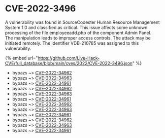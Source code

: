 # CVE-2022-3496

A vulnerability was found in SourceCodester Human Resource Management System 1.0 and classified as critical. This issue affects some unknown processing of the file employeeadd.php of the component Admin Panel. The manipulation leads to improper access controls. The attack may be initiated remotely. The identifier VDB-210785 was assigned to this vulnerability.

{% embed url="https://github.com/Live-Hack-CVE/full_database/blob/main/cves/2022/CVE-2022-3496.json" %}


* bypazs ~> [CVE-2022-34962](https://www.alice-snow.ru/2022/database/cve-2022-3496/cve-2022-34962-bypazs)
* bypazs ~> [CVE-2022-34963](https://www.alice-snow.ru/2022/database/cve-2022-3496/cve-2022-34963-bypazs)
* bypazs ~> [CVE-2022-34961](https://www.alice-snow.ru/2022/database/cve-2022-3496/cve-2022-34961-bypazs)
* bypazs ~> [CVE-2022-34962](https://www.alice-snow.ru/2022/database/cve-2022-3496/cve-2022-34962-bypazs)
* bypazs ~> [CVE-2022-34963](https://www.alice-snow.ru/2022/database/cve-2022-3496/cve-2022-34963-bypazs)
* bypazs ~> [CVE-2022-34961](https://www.alice-snow.ru/2022/database/cve-2022-3496/cve-2022-34961-bypazs)
* bypazs ~> [CVE-2022-34962](https://www.alice-snow.ru/2022/database/cve-2022-3496/cve-2022-34962-bypazs)
* bypazs ~> [CVE-2022-34963](https://www.alice-snow.ru/2022/database/cve-2022-3496/cve-2022-34963-bypazs)
* bypazs ~> [CVE-2022-34961](https://www.alice-snow.ru/2022/database/cve-2022-3496/cve-2022-34961-bypazs)
* bypazs ~> [CVE-2022-34962](https://www.alice-snow.ru/2022/database/cve-2022-3496/cve-2022-34962-bypazs)
* bypazs ~> [CVE-2022-34963](https://www.alice-snow.ru/2022/database/cve-2022-3496/cve-2022-34963-bypazs)
* bypazs ~> [CVE-2022-34961](https://www.alice-snow.ru/2022/database/cve-2022-3496/cve-2022-34961-bypazs)